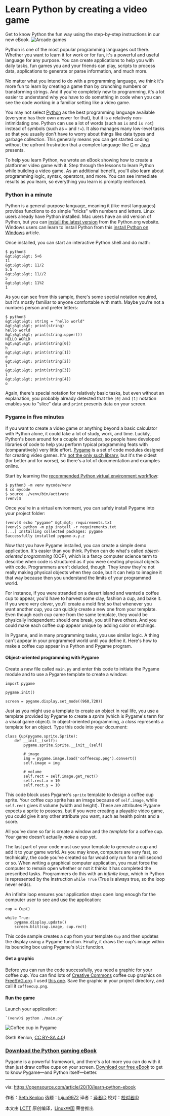 [#]: collector: (lujun9972)
[#]: translator: ( )
[#]: reviewer: ( )
[#]: publisher: ( )
[#]: url: ( )
[#]: subject: (Learn Python by creating a video game)
[#]: via: (https://opensource.com/article/20/10/learn-python-ebook)
[#]: author: (Seth Kenlon https://opensource.com/users/seth)

Learn Python by creating a video game
======
Get to know Python the fun way using the step-by-step instructions in
our new eBook.
![Arcade games][1]

Python is one of the most popular programming languages out there. Whether you want to learn it for work or for fun, it's a powerful and useful language for any purpose. You can create applications to help you with daily tasks, fun games you and your friends can play, scripts to process data, applications to generate or parse information, and much more.

No matter what you intend to do with a programming language, we think it's more fun to learn by creating a game than by crunching numbers or transforming strings. And if you're completely new to programming, it's a lot easier to understand why you have to do something in code when you can see the code working in a familiar setting like a video game.

You may not select [Python][2] as the best programming language available (everyone has their own answer for that), but it is a relatively non-intimidating one. Python can use a lot of words (such as `is` and `is not`) instead of symbols (such as `=` and `!=`). It also manages many low-level tasks so that you usually don't have to worry about things like data types and garbage collection. This generally means you can get started coding without the upfront frustration that a complex language like [C][3] or [Java][4] presents.

To help you learn Python, we wrote an eBook showing how to create a platformer video game with it. Step through the lessons to learn Python while building a video game. As an additional benefit, you'll also learn about programming logic, syntax, operators, and more. You can see immediate results as you learn, so everything you learn is promptly reinforced.

### Python in a minute

Python is a general-purpose language, meaning it (like most languages) provides functions to do simple "tricks" with numbers and letters. Linux users already have Python installed. Mac users have an old version of Python, but you can [install the latest version][5] from the Python.org website. Windows users can learn to install Python from this [install Python on Windows][6] article.

Once installed, you can start an interactive Python shell and do math:


```
$ python3
&gt;&gt;&gt; 5+6
11
&gt;&gt;&gt; 11/2
5.5
&gt;&gt;&gt; 11//2
5
&gt;&gt;&gt; 11%2
1
```

As you can see from this sample, there's some special notation required, but it's mostly familiar to anyone comfortable with math. Maybe you're not a numbers person and prefer letters:


```
$ python3
&gt;&gt;&gt; string = "hello world"
&gt;&gt;&gt; print(string)
hello world
&gt;&gt;&gt; print(string.upper())
HELLO WORLD
&gt;&gt;&gt; print(string[0])
h
&gt;&gt;&gt; print(string[1])
e
&gt;&gt;&gt; print(string[2])
l
&gt;&gt;&gt; print(string[3])
l
&gt;&gt;&gt; print(string[4])
o
```

Again, there's special notation for relatively basic tasks, but even without an explanation, you probably already detected that the `[0]` and `[1]` notation enables you to "slice" data and `print` presents data on your screen.

### Pygame in five minutes

If you want to create a video game or anything beyond a basic calculator with Python alone, it could take a lot of study, work, and time. Luckily, Python's been around for a couple of decades, so people have developed libraries of code to help you perform typical programming feats with (comparatively) very little effort. [Pygame][7] is a set of code modules designed for creating video games. It's [not the only such library][8], but it's the oldest (for better and for worse), so there's a lot of documentation and examples online.

Start by learning the [recommended Python virtual environment workflow][9]:


```
$ python3 -m venv mycode/venv
$ cd mycode
$ source ./venv/bin/activate
(venv)$
```

Once you're in a virtual environment, you can safely install Pygame into your project folder:


```
(venv)$ echo "pygame" &gt;&gt; requirements.txt
(venv)$ python -m pip install -r requirements.txt
[...] Installing collected packages: pygame
Successfully installed pygame-x.y.z
```

Now that you have Pygame installed, you can create a simple demo application. It's easier than you think. Python can do what's called _object-oriented programming_ (OOP), which is a fancy computer science term to describe when code is structured as if you were creating physical objects with code. Programmers aren't deluded, though. They know they're not really making physical objects when they code, but it can help to imagine it that way because then you understand the limits of your programmed world.

For instance, if you were stranded on a desert island and wanted a coffee cup to appear, you'd have to harvest some clay, fashion a cup, and bake it. If you were very clever, you'll create a mold first so that whenever you want another cup, you can quickly create a new one from your template. Even though each cup came from the same template, they would be physically independent: should one break, you still have others. And you could make each coffee cup appear unique by adding color or etchings.

In Pygame, and in many programming tasks, you use similar logic. A thing can't appear in your programmed world until you define it. Here's how to make a coffee cup appear in a Python and Pygame program.

#### Object-oriented programming with Pygame

Create a new file called `main.py` and enter this code to initiate the Pygame module and to use a Pygame template to create a window:


```
import pygame

pygame.init()

screen = pygame.display.set_mode((960,720))
```

Just as you might use a template to create an object in real life, you use a template provided by Pygame to create a _sprite_ (which is Pygame's term for a visual game object). In object-oriented programming, a _class_ represents a template for an object. Type this code into your document:


```
class Cup(pygame.sprite.Sprite):
    def __init__(self):
        pygame.sprite.Sprite.__init__(self)

        # image
        img = pygame.image.load('coffeecup.png').convert()
        self.image = img

        # volume
        self.rect = self.image.get_rect()
        self.rect.x = 10
        self.rect.y = 10
```

This code block uses Pygame's `sprite` template to design a coffee cup sprite. Your coffee cup sprite has an image because of `self.image`, while `self.rect` gives it volume (width and height). These are attributes Pygame expects a sprite to possess, but if you were creating a playable video game, you could give it any other attribute you want, such as health points and a score.

All you've done so far is create a window and the _template_ for a coffee cup. Your game doesn't actually _make_ a cup yet.

The last part of your code must use your template to generate a cup and add it to your game world. As you may know, computers are very fast, so technically, the code you've created so far would only run for a millisecond or so. When writing a graphical computer application, you must force the computer to remain open whether or not it thinks it has completed the prescribed tasks. Programmers do this with an _infinite loop_, which in Python is represented by the instruction `while True` (True is always true, so the loop never ends).

An infinite loop ensures your application stays open long enough for the computer user to see and use the application:


```
cup = Cup()

while True:
    pygame.display.update()
    screen.blit(cup.image, cup.rect)
```

This code sample creates a cup from your template `Cup` and then updates the display using a Pygame function. Finally, it draws the cup's image within its bounding box using Pygame's `blit` function.

#### Get a graphic

Before you can run the code successfully, you need a graphic for your coffee cup. You can find lots of [Creative Commons][10] coffee cup graphics on [FreeSVG.org][11]. I used [this one][12]. Save the graphic in your project directory, and call it `coffeecup.png`.

#### Run the game

Launch your application:


```
`(venv)$ python ./main.py`
```

![Coffee cup in Pygame][13]

(Seth Kenlon, [CC BY-SA 4.0][14])

### [Download the Python gaming eBook][15]

Pygame is a powerful framework, and there's a lot more you can do with it than just draw coffee cups on your screen. [Download our free eBook][15] to get to know Pygame—and Python itself—better.

--------------------------------------------------------------------------------

via: https://opensource.com/article/20/10/learn-python-ebook

作者：[Seth Kenlon][a]
选题：[lujun9972][b]
译者：[译者ID](https://github.com/译者ID)
校对：[校对者ID](https://github.com/校对者ID)

本文由 [LCTT](https://github.com/LCTT/TranslateProject) 原创编译，[Linux中国](https://linux.cn/) 荣誉推出

[a]: https://opensource.com/users/seth
[b]: https://github.com/lujun9972
[1]: https://opensource.com/sites/default/files/styles/image-full-size/public/lead-images/arcade_game_gaming.jpg?itok=84Rjk_32 (Arcade games)
[2]: https://www.python.org/
[3]: https://opensource.com/article/20/8/c-programming-cheat-sheet
[4]: https://opensource.com/resources/java
[5]: https://www.python.org/downloads/mac-osx
[6]: https://opensource.com/article/19/8/how-install-python-windows
[7]: https://www.pygame.org/news
[8]: https://opensource.com/article/18/4/easy-2d-game-creation-python-and-arcade
[9]: https://opensource.com/article/20/9/venv-python
[10]: https://opensource.com/article/20/1/what-creative-commons
[11]: http://freesvg.org
[12]: https://freesvg.org/1548870028
[13]: https://opensource.com/sites/default/files/uploads/pygame-cup.jpg (Coffee cup in Pygame)
[14]: https://creativecommons.org/licenses/by-sa/4.0/
[15]: https://opensource.com/downloads/python-gaming-ebook
